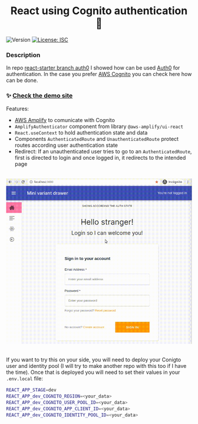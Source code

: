<h1 align="center">React using Cognito authentication 👮</h1>
<p>
  <img alt="Version" src="https://img.shields.io/badge/version-1.0.0-blue.svg?cacheSeconds=2592000" />
  <a href="#" target="_blank">
    <img alt="License: ISC" src="https://img.shields.io/badge/License-ISC-yellow.svg" />
  </a>
</p>

### Description

In repo [react-starter branch auth0](https://github.com/s4nt14go/react-starter/tree/auth0) I showed how can be used [Auth0](https://auth0.com) for authentication. In the case you prefer [AWS Cognito](https://aws.amazon.com/cognito) you can check here how can be done.<br />
### ✨ [Check the demo site](https://react-cognito.netlify.app)<br />
Features:
* [AWS Amplify](https://aws.amazon.com/amplify) to comunicate with Cognito
* `AmplifyAuthenticator` component from library `@aws-amplify/ui-react`
* `React.useContext` to hold authentication state and data<br />
* Components `AuthenticatedRoute` and `UnauthenticatedRoute` protect routes according user authentication state
* Redirect: If an unauthenticated user tries to go to an `AuthenticatedRoute`, first is directed to login and once logged in, it redirects to the intended page<br /><br />
   
![auth.gif](./showcase/auth.gif)<br /><br />

If you want to try this on your side, you will need to deploy your Conigto user and identity pool (I will try to make another repo with this too if I have the time). Once that is deployed you will need to set their values in your `.env.local` file:
```bash
REACT_APP_STAGE=dev
REACT_APP_dev_COGNITO_REGION=<your_data>
REACT_APP_dev_COGNITO_USER_POOL_ID=<your_data>
REACT_APP_dev_COGNITO_APP_CLIENT_ID=<your_data>
REACT_APP_dev_COGNITO_IDENTITY_POOL_ID=<your_data>
```
